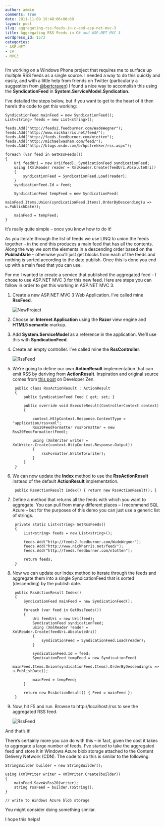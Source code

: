 ```yaml
---
author: admin
comments: true
date: 2011-11-09 19:48:06+00:00
layout: post
slug: aggregating-rss-feeds-in-c-and-asp-net-mvc-3
title: Aggregating RSS Feeds in C# and ASP.NET MVC 3
wordpress_id: 1573
categories:
- ASP.NET
- C#
- MVC3
---
```


I’m working on a Windows Phone project that requires me to surface up multiple RSS feeds as a single source. I needed a way to do this quickly and easily, and with a little help from friends on Twitter (particularly a suggestion from [@bertcraven](http://twitter.com/bertcraven)) I found a nice way to accomplish this using the **SyndicationFeed** in **System.ServiceModel.Syndication**.

I’ve detailed the steps below, but if you want to get to the heart of it then here’s the code to get this working:

	SyndicationFeed mainFeed = new SyndicationFeed(); 
	List<string> feeds = new List<string>(); 
	
	feeds.Add("http://feeds2.feedburner.com/WadeWegner"); 
	feeds.Add("http://www.nickharris.net/feed/"); 
	feeds.Add("http://feeds.feedburner.com/ntotten"); 
	feeds.Add("http://michaelwasham.com/feed/"); 
	feeds.Add("http://blogs.msdn.com/b/hpctrekker/rss.aspx"); 
	
	foreach (var feed in GetRssFeeds()) 
	{ 
		Uri feedUri = new Uri(feed); SyndicationFeed syndicationFeed; 
		using (XmlReader reader = XmlReader.Create(feedUri.AbsoluteUri)) 
		{
			syndicationFeed = SyndicationFeed.Load(reader); 
		}
		syndicationFeed.Id = feed;

		SyndicationFeed tempFeed = new SyndicationFeed( 
			mainFeed.Items.Union(syndicationFeed.Items).OrderByDescending(u => u.PublishDate)); 
		
		mainFeed = tempFeed; 
	}

It’s really quite simple – once you know how to do it!

As you iterate through the list of feeds we use LINQ to union the feeds together – in the end this produces a main feed that has all the contents. Along the way we sort the elements in a descending order based on the **PublishDate** – otherwise you’ll just get blocks from each of the feeds and nothing is sorted according to the date publish. Once this is done you end up with a main feed that you can use.

For me I wanted to create a service that published the aggregated feed – I chose to use ASP.NET MVC 3 for this new feed. Here are steps you can follow in order to get this working in ASP.NET MVC 3.

1. Create a new ASP.NET MVC 3 Web Application. I’ve called mine **RssFeed**.   

	![NewProject](https://wadewegner.blob.core.windows.net/wordpress/2011/11/NewProject_thumb.jpg)

2. Choose an **Internet Application** using the **Razor** view engine and **HTML5 semantic** markup. 

3. Add **System.ServiceModel** as a reference in the application. We’ll use this with **SyndicationFeed**. 

4. Create an empty controller. I’ve called mine the **RssController**.

	![RssFeed](https://wadewegner.blob.core.windows.net/wordpress/2011/11/RssFeed_thumb.jpg)

5. We’re going to define our own **ActionResult** implementation that can emit RSS by deriving from **ActionResult**. Inspiration and original source comes from [this post](http://www.developerzen.com/2009/01/11/aspnet-mvc-rss-feed-action-result/) on Developer Zen. 

		public class RssActionResult : ActionResult 
		{ 
			public SyndicationFeed Feed { get; set; }
	
			public override void ExecuteResult(ControllerContext context)
			{
	
				context.HttpContext.Response.ContentType = "application/rss+xml";
				Rss20FeedFormatter rssFormatter = new Rss20FeedFormatter(Feed);
	
				using (XmlWriter writer = XmlWriter.Create(context.HttpContext.Response.Output)) 
				{ 
					rssFormatter.WriteTo(writer);
				} 
			} 
		}

6. We can now update the **Index** method to use the **RssActionResult** instead of the default **ActionResult** implementation. 

    	public RssActionResult Index() { return new RssActionResult(); }
  
7. Define a method that returns all the feeds with which you want to aggregate. You can pull from many different places – I recommend SQL Azure – but for the purposes of this demo you can just use a generic list of strings. 
    
		private static List<string> GetRssFeeds() 
		{ 
			List<string> feeds = new List<string>();

			feeds.Add("http://feeds2.feedburner.com/WadeWegner"); 
			feeds.Add("http://www.nickharris.net/feed/");
			feeds.Add("http://feeds.feedburner.com/ntotten");

			return feeds; 
		}

8. Now we can update our Index method to iterate through the feeds and aggregate them into a single SyndicationFeed that is sorted (descending) by the publish date. 

		public RssActionResult Index() 
		{ 
			SyndicationFeed mainFeed = new SyndicationFeed();
	
			foreach (var feed in GetRssFeeds())
			{ 
				Uri feedUri = new Uri(feed); 
				SyndicationFeed syndicationFeed; 
				using (XmlReader reader = XmlReader.Create(feedUri.AbsoluteUri)) 
				{ 
					syndicationFeed = SyndicationFeed.Load(reader); 
				}
				
				syndicationFeed.Id = feed;
				SyndicationFeed tempFeed = new SyndicationFeed( 
					mainFeed.Items.Union(syndicationFeed.Items).OrderByDescending(u => u.PublishDate)); 

				mainFeed = tempFeed; 
			}
			
			return new RssActionResult() { Feed = mainFeed }; 
		}

9. Now, hit F5 and run. Browse to http://localhost:<port>/rss to see the aggregated RSS feed.   

	![RssFeed](https://wadewegner.blob.core.windows.net/wordpress/2011/11/RssFeed_thumb.jpg)

And that’s it!

There’s certainly more you can do with this – in fact, given the cost it takes to aggregate a large number of feeds, I’ve started to take the aggregated feed and store it in Windows Azure blob storage attached to the Content Delivery Network (CDN). The code to do this is similar to the following:

	StringBuilder builder = new StringBuilder();

	using (XmlWriter writer = XmlWriter.Create(builder)) 
	{ 
		mainFeed.SaveAsRss20(writer); 
		string rssFeed = builder.ToString();
	} 

	// write to Windows Azure blob storage

You might consider doing something similar.

I hope this helps!